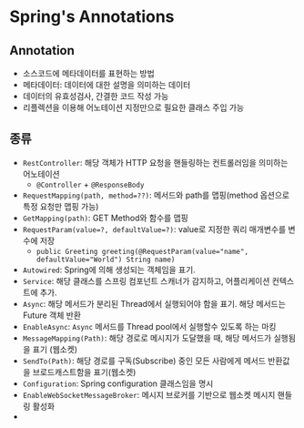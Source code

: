 # Spring's Annotations

## Annotation

* 소스코드에 메타데이터를 표현하는 방법
* 메타데이터: 데이터에 대한 설명을 의미하는 데이터
* 데이터의 유효성검사, 간결한 코드 작성 가능
* 리플렉션을 이용해 어노테이션 지정만으로 필요한 클래스 주입 가능



## 종류

* `RestController`: 해당 객체가 HTTP 요청을 핸들링하는 컨트롤러임을 의미하는 어노테이션
  * `@Controller` + `@ResponseBody`
* `RequestMapping(path, method=??)`: 메서드와 path를 맵핑(method 옵션으로 특정 요청만 맵핑 가능)
* `GetMapping(path)`: GET Method와 함수를 맵핑
* `RequestParam(value=?, defaultValue=?)`: value로 지정한 쿼리 매개변수를 변수에 저장
  * `public Greeting greeting(@RequestParam(value="name", defaultValue="World") String name)`
* `Autowired`: Spring에 의해 생성되는 객체임을 표기.
* `Service`: 해당 클래스를 스프링 컴포넌트 스캐너가 감지하고, 어플리케이션 컨텍스트에 추가.
* `Async`: 해당 메서드가 분리된 Thread에서 실행되어야 함을 표기. 해당 메서드는 Future 객체 반환
* `EnableAsync`: `Async` 메서드를 Thread pool에서 실행할수 있도록 하는 마킹
* `MessageMapping(Path)`: 해당 경로로 메시지가 도달했을 때, 해당 메서드가 실행됨을 표기 (웹소켓)
* `SendTo(Path)`: 해당 경로를 구독(Subscribe) 중인 모든 사람에게 메서드 반환값을 브로드캐스트함을 표기(웹소켓)
* `Configuration`: Spring configuration 클래스임을 명시
* `EnableWebSocketMessageBroker`: 메시지 브로커를 기반으로 웹소켓 메시지 핸들링 활성화
* 